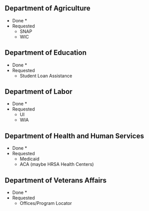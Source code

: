 
## Department of Agriculture

* Done
  * 
* Requested
  * SNAP
  * WIC

## Department of Education 

* Done
  * 
* Requested
  * Student Loan Assistance


## Department of Labor

* Done
  * 
* Requested
  * UI
  * WIA

## Department of Health and Human Services

* Done
  * 
* Requested
  * Medicaid
  * ACA (maybe HRSA Health Centers)


## Department of Veterans Affairs 

* Done
  * 
* Requested
  * Offices/Program Locator

